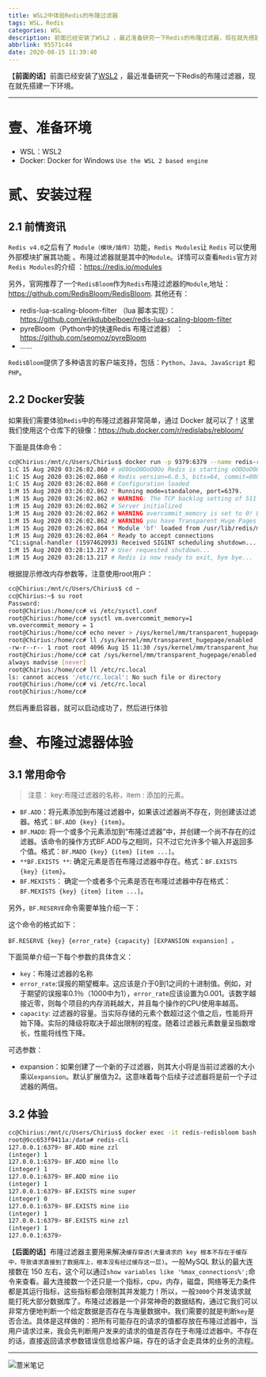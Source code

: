 ```yaml
---
title: WSL2中体验Redis的布隆过滤器
tags: WSL，Redis
categories: WSL
description: 前面已经安装了WSL2 ，最近准备研究一下Redis的布隆过滤器，现在就先搭建一下环境。
abbrlink: 95571c44
date: 2020-08-15 11:39:40
---
```




【**前面的话**】前面已经安装了[WSL2](https://eelve.com/posts/22fec071.html) ，最近准备研究一下Redis的布隆过滤器，现在就先搭建一下环境。

---

# 壹、准备环境

- WSL：WSL2
- Docker: Docker for Windows `Use the WSL 2 based engine`


# 贰、安装过程

## 2.1 前情资讯

`Redis v4.0`之后有了 `Module（模块/插件）`功能，`Redis Modules`让 `Redis` 可以使用外部模块扩展其功能 。布隆过滤器就是其中的`Module`。详情可以查看`Redis`官方对 `Redis Modules`的介绍 ：https://redis.io/modules

另外，官网推荐了一个`RedisBloom`作为`Redis`布隆过滤器的`Module`,地址：https://github.com/RedisBloom/RedisBloom. 其他还有：

- redis-lua-scaling-bloom-filter （lua 脚本实现）：https://github.com/erikdubbelboer/redis-lua-scaling-bloom-filter
- pyreBloom（Python中的快速Redis 布隆过滤器） ：https://github.com/seomoz/pyreBloom
- ......

`RedisBloom`提供了多种语言的客户端支持，包括：`Python`、`Java`、`JavaScript` 和 `PHP`。

## 2.2 Docker安装

如果我们需要体验`Redis`中的布隆过滤器非常简单，通过 Docker 就可以了！这里我们使用这个仓库下的镜像：https://hub.docker.com/r/redislabs/rebloom/

下面是具体命令：

```bash
cc@Chirius:/mnt/c/Users/Chirius$ docker run -p 9379:6379 --name redis-redisbloom redislabs/rebloom:latest
1:C 15 Aug 2020 03:26:02.860 # oO0OoO0OoO0Oo Redis is starting oO0OoO0OoO0Oo
1:C 15 Aug 2020 03:26:02.860 # Redis version=6.0.5, bits=64, commit=00000000, modified=0, pid=1, just started
1:C 15 Aug 2020 03:26:02.860 # Configuration loaded
1:M 15 Aug 2020 03:26:02.862 * Running mode=standalone, port=6379.
1:M 15 Aug 2020 03:26:02.862 # WARNING: The TCP backlog setting of 511 cannot be enforced because /proc/sys/net/core/somaxconn is set to the lower value of 128.
1:M 15 Aug 2020 03:26:02.862 # Server initialized
1:M 15 Aug 2020 03:26:02.862 # WARNING overcommit_memory is set to 0! Background save may fail under low memory condition. To fix this issue add 'vm.overcommit_memory = 1' to /etc/sysctl.conf and then reboot or run the command 'sysctl vm.overcommit_memory=1' for this to take effect.
1:M 15 Aug 2020 03:26:02.862 # WARNING you have Transparent Huge Pages (THP) support enabled in your kernel. This will create latency and memory usage issues with Redis. To fix this issue run the command 'echo never > /sys/kernel/mm/transparent_hugepage/enabled' as root, and add it to your /etc/rc.local in order to retain the setting after a reboot. Redis must be restarted after THP is disabled.
1:M 15 Aug 2020 03:26:02.864 * Module 'bf' loaded from /usr/lib/redis/modules/redisbloom.so
1:M 15 Aug 2020 03:26:02.864 * Ready to accept connections
^C1:signal-handler (1597462093) Received SIGINT scheduling shutdown...
1:M 15 Aug 2020 03:28:13.217 # User requested shutdown...
1:M 15 Aug 2020 03:28:13.217 # Redis is now ready to exit, bye bye...
```

根据提示修改内存参数等，注意使用root用户：

```bash
cc@Chirius:/mnt/c/Users/Chirius$ cd ~
cc@Chirius:~$ su root
Password:
root@Chirius:/home/cc# vi /etc/sysctl.conf
root@Chirius:/home/cc# sysctl vm.overcommit_memory=1
vm.overcommit_memory = 1
root@Chirius:/home/cc# echo never > /sys/kernel/mm/transparent_hugepage/enabled
root@Chirius:/home/cc# ll /sys/kernel/mm/transparent_hugepage/enabled
-rw-r--r-- 1 root root 4096 Aug 15 11:30 /sys/kernel/mm/transparent_hugepage/enabled
root@Chirius:/home/cc# cat /sys/kernel/mm/transparent_hugepage/enabled
always madvise [never]
root@Chirius:/home/cc# ll /etc/rc.local
ls: cannot access '/etc/rc.local': No such file or directory
root@Chirius:/home/cc# vi /etc/rc.local
root@Chirius:/home/cc#
```

然后再重启容器，就可以启动成功了，然后进行体验

# 叁、布隆过滤器体验

## 3.1 常用命令

> 注意： key:布隆过滤器的名称，item : 添加的元素。

- `BF.ADD`：将元素添加到布隆过滤器中，如果该过滤器尚不存在，则创建该过滤器。格式：`BF.ADD {key} {item}`。
- `BF.MADD`: 将一个或多个元素添加到“布隆过滤器”中，并创建一个尚不存在的过滤器。该命令的操作方式BF.ADD与之相同，只不过它允许多个输入并返回多个值。格式：`BF.MADD {key} {item} [item ...]`。
- `**BF.EXISTS **`: 确定元素是否在布隆过滤器中存在。格式：`BF.EXISTS {key} {item}`。
- `BF.MEXISTS`： 确定一个或者多个元素是否在布隆过滤器中存在格式：`BF.MEXISTS {key} {item} [item ...]`。

另外，`BF.RESERVE`命令需要单独介绍一下：

这个命令的格式如下：

```shell
BF.RESERVE {key} {error_rate} {capacity} [EXPANSION expansion] 。

```

下面简单介绍一下每个参数的具体含义：

- `key`：布隆过滤器的名称
- `error_rate`:误报的期望概率。这应该是介于0到1之间的十进制值。例如，对于期望的误报率0.1％（1000中为1），`error_rate`应该设置为0.001。该数字越接近零，则每个项目的内存消耗越大，并且每个操作的CPU使用率越高。
- `capacity`: 过滤器的容量。当实际存储的元素个数超过这个值之后，性能将开始下降。实际的降级将取决于超出限制的程度。随着过滤器元素数量呈指数增长，性能将线性下降。

可选参数：

- expansion：如果创建了一个新的子过滤器，则其大小将是当前过滤器的大小乘以`expansion`。默认扩展值为2。这意味着每个后续子过滤器将是前一个子过滤器的两倍。
    

## 3.2 体验

```bash
cc@Chirius:/mnt/c/Users/Chirius$ docker exec -it redis-redisbloom bash
root@9cc653f9411a:/data# redis-cli
127.0.0.1:6379> BF.ADD mine zzl
(integer) 1
127.0.0.1:6379> BF.ADD mine llo
(integer) 1
127.0.0.1:6379> BF.ADD mine iio
(integer) 1
127.0.0.1:6379> BF.EXISTS mine super
(integer) 0
127.0.0.1:6379> BF.EXISTS mine iio
(integer) 1
127.0.0.1:6379> BF.EXISTS mine zzl
(integer) 1
127.0.0.1:6379>

```


【**后面的话**】布隆过滤器主要用来解决`缓存穿透(大量请求的 key 根本不存在于缓存中，导致请求直接到了数据库上，根本没有经过缓存这一层)`。一般MySQL 默认的最大连接数在 150 左右，这个可以通过`show variables like '%max_connections%';`命令来查看。最大连接数一个还只是一个指标，cpu，内存，磁盘，网络等无力条件都是其运行指标，这些指标都会限制其并发能力！所以，一般`3000`个并发请求就能打死大部分数据库了。布隆过滤器是一个非常神奇的数据结构，通过它我们可以非常方便地判断一个给定数据是否存在与海量数据中。我们需要的就是判断`key`是否合法。具体是这样做的：把所有可能存在的请求的值都存放在布隆过滤器中，当用户请求过来，我会先判断用户发来的请求的值是否存在于布隆过滤器中。不存在的话，直接返回请求参数错误信息给客户端，存在的话才会走具体的业务的流程。


---

![薏米笔记](https://image.eelve.com/eblog/eblog-b269767ff45b4e01a1c380e38898c1c0.png)
